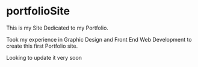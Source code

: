 # portfolioSite

This is my Site Dedicated to my Portfolio.

Took my experience in Graphic Design and Front End Web Development to create this first Portfolio site.

Looking to update it very soon
